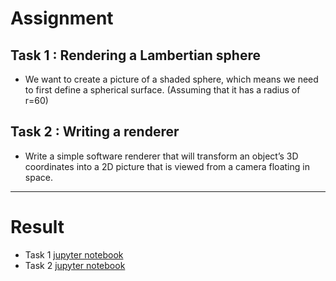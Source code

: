 # Assignment
## Task 1 : Rendering a Lambertian sphere
- We want to create a picture of a shaded sphere, which means we need to first define a spherical surface. (Assuming that it has a radius of r=60)

## Task 2 : Writing a renderer
- Write a simple software renderer that will transform an object’s 3D coordinates into a 2D picture that is viewed from a camera floating in space.

---
# Result
- Task 1 [jupyter notebook](https://github.com/euisuk-chung/KU-ComputerVision/blob/main/Assignment1/renderer.ipynb)
- Task 2 [jupyter notebook](https://github.com/euisuk-chung/KU-ComputerVision/blob/main/Assignment1/sphere.ipynb)
